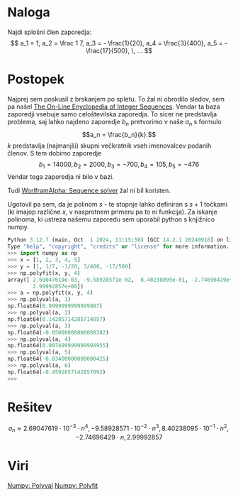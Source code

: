 # Naloga
Najdi splošni člen zaporedja:
$$ a_1 = 1, a_2 = \frac 1 7, a_3 = - \frac{1}{20}, a_4 = \frac{3}{400}, a_5 = - \frac{17}{500}, \, ... $$

# Postopek
Najprej sem poskusil z brskanjem po spletu. To žal ni obrodilo sledov, sem pa našel [The On-Line Enyclopedia of Integer Sequences](https://oeis.org/). Vendar ta baza zaporedji vsebuje samo celoštevilska zaporedja. To sicer ne predstavlja problema, saj lahko najdeno zaporedje $b_n$ pretvorimo v naše $a_n$ s formulo
$$a_n = \frac{b_n}{k}.$$
$k$ predstavlja (najmanjši) skupni večkratnik vseh imenovalcev podanih členov. S tem dobimo zaporedje
$$b_1 = 14000, b_2 = 2000, b_3 = -700, b_4 = 105, b_5 = -476$$
Vendar tega zaporedja ni bilo v bazi. 

Tudi [WorlframAlpha: Sequence solver](https://www.wolframalpha.com/widgets/view.jsp?id=739465804a0e17d2a47c9bc9c805d60a) žal ni bil koristen.

Ugotovil pa sem, da je polinom $s$ - te stopnje lahko definiran s $s + 1$ točkami (ki imajop različne $x$, v nasprotnem primeru pa to ni funkcija). Za iskanje polinoma, ki ustreza našemu zaporedu sem uporabil python s knjižnico numpy. 
```py
Python 3.12.7 (main, Oct  1 2024, 11:15:50) [GCC 14.2.1 20240910] on linux
Type "help", "copyright", "credits" or "license" for more information.
>>> import numpy as np
>>> x = [1, 2, 3, 4, 5]
>>> y = [1, 1/7, -1/20, 3/400, -17/500] 
>>> np.polyfit(x, y, 4)
array([ 2.69047619e-03, -9.58928571e-02,  8.40238095e-01, -2.74696429e+00,
        2.99992857e+00])
>>> a = np.polyfit(x, y, 4)
>>> np.polyval(a, 1)
np.float64(0.9999999999999987)
>>> np.polyval(a, 2)
np.float64(0.14285714285714057)
>>> np.polyval(a, 3)
np.float64(-0.05000000000000382)
>>> np.polyval(a, 4)
np.float64(0.007499999999994955)
>>> np.polyval(a, 5)
np.float64(-0.03400000000000425)
>>> np.polyval(a, 6)
np.float64(-0.4592857142857092)
>>> 
```
# Rešitev
$$a_n \approx 2.69047619 \cdot 10^{-3} \cdot n^4, -9.58928571 \cdot 10^{-2} \cdot n^3,  8.40238095 \cdot 10^{-1} \cdot n^2, -2.74696429 \cdot n, 2.99992857$$

# Viri
[Numpy: Polyval](https://numpy.org/doc/stable/reference/generated/numpy.polyval.html)
[Numpy: Polyfit](https://numpy.org/doc/stable/reference/generated/numpy.polyfit.html)
